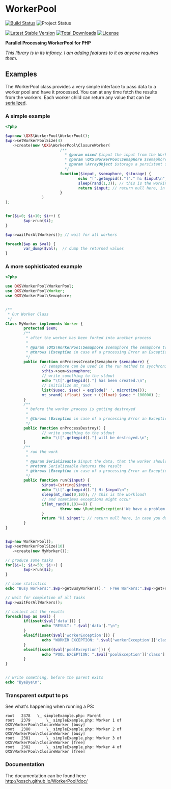 WorkerPool 
==========

[![Build Status](https://travis-ci.org/qxsch/WorkerPool.svg?branch=master)](https://travis-ci.org/qxsch/WorkerPool)
![Project Status](http://stillmaintained.com/qxsch/WorkerPool.png)

[![Latest Stable Version](https://poser.pugx.org/qxsch/worker-pool/v/stable.png)](https://packagist.org/packages/qxsch/worker-pool) [![Total Downloads](https://poser.pugx.org/qxsch/worker-pool/downloads.png)](https://packagist.org/packages/qxsch/worker-pool) [![License](https://poser.pugx.org/qxsch/worker-pool/license.png)](https://packagist.org/packages/qxsch/worker-pool)

**Parallel Processing WorkerPool for PHP**

_This library is in its infancy. I am adding features to it as anyone requires them._

## Examples


The WorkerPool class provides a very simple interface to pass data to a worker pool and have it processed.
You can at any time fetch the results from the workers. Each worker child can return any value that can be [serialized][serialize].

### A simple example

```php
<?php

$wp=new \QXS\WorkerPool\WorkerPool();
$wp->setWorkerPoolSize(4)
   ->create(new \QXS\WorkerPool\ClosureWorker(
                        /**
                          * @param mixed $input the input from the WorkerPool::run() Method
                          * @param \QXS\WorkerPool\Semaphore $semaphore the semaphore to synchronize calls accross all workers
                          * @param \ArrayObject $storage a persistent storage for the current child process
                          */
                        function($input, $semaphore, $storage) {
                                echo "[".getmypid()."]"." hi $input\n";
                                sleep(rand(1,3)); // this is the working load!
                                return $input; // return null here, in case you do not want to pass any data to the parent 
                        }
                )
);


for($i=0; $i<10; $i++) {
        $wp->run($i);
}

$wp->waitForAllWorkers(); // wait for all workers

foreach($wp as $val) {
        var_dump($val);  // dump the returned values
}

```

### A more sophisticated example

```php
<?php

use QXS\WorkerPool\WorkerPool;
use QXS\WorkerPool\Worker;
use QXS\WorkerPool\Semaphore;


/**
 * Our Worker Class
 */
Class MyWorker implements Worker {
        protected $sem;
        /**
         * after the worker has been forked into another process
         *
         * @param \QXS\WorkerPool\Semaphore $semaphore the semaphore to run synchronized tasks
         * @throws \Exception in case of a processing Error an Exception will be thrown
         */
        public function onProcessCreate(Semaphore $semaphore) {
                // semaphore can be used in the run method to synchronize the workers
                $this->sem=$semaphore;
                // write something to the stdout
                echo "\t[".getmypid()."] has been created.\n";
                // initialize mt_rand
                list($usec, $sec) = explode(' ', microtime());
                mt_srand( (float) $sec + ((float) $usec * 100000) );
        }
        /**
         * before the worker process is getting destroyed
         *
         * @throws \Exception in case of a processing Error an Exception will be thrown
         */
        public function onProcessDestroy() {
                // write something to the stdout
                echo "\t[".getmypid()."] will be destroyed.\n";
        }
        /**
         * run the work
         *
         * @param Serializeable $input the data, that the worker should process
         * @return Serializeable Returns the result
         * @throws \Exception in case of a processing Error an Exception will be thrown
         */
        public function run($input) {
                $input=(string)$input;
                echo "\t[".getmypid()."] Hi $input\n";
                sleep(mt_rand(0,10)); // this is the workload!
                // and sometimes exceptions might occur
                if(mt_rand(0,10)==9) {
                        throw new \RuntimeException('We have a problem for '.$input.'.');
                }
                return "Hi $input"; // return null here, in case you do not want to pass any data to the parent
        }
}


$wp=new WorkerPool();
$wp->setWorkerPoolSize(10)
   ->create(new MyWorker());

// produce some tasks
for($i=1; $i<=50; $i++) {
        $wp->run($i);
}

// some statistics
echo "Busy Workers:".$wp->getBusyWorkers()."  Free Workers:".$wp->getFreeWorkers()."\n";

// wait for completion of all tasks
$wp->waitForAllWorkers();

// collect all the results
foreach($wp as $val) {
        if(isset($val['data'])) {
                echo "RESULT: ".$val['data']."\n";
        }
        elseif(isset($val['workerException'])) {
                echo "WORKER EXCEPTION: ".$val['workerException']['class'].": ".$val['workerException']['message']."\n".$val['workerException']['trace']."\n";
        }
        elseif(isset($val['poolException'])) {
                echo "POOL EXCEPTION: ".$val['poolException']['class'].": ".$val['poolException']['message']."\n".$val['poolException']['trace']."\n";
        }
}


// write something, before the parent exits
echo "ByeBye\n";

```

### Transparent output to ps

See what's happening when running a PS:

```
root   2378   \_ simpleExample.php: Parent
root   2379       \_ simpleExample.php: Worker 1 of QXS\WorkerPool\ClosureWorker [busy]
root   2380       \_ simpleExample.php: Worker 2 of QXS\WorkerPool\ClosureWorker [busy]
root   2381       \_ simpleExample.php: Worker 3 of QXS\WorkerPool\ClosureWorker [free]
root   2382       \_ simpleExample.php: Worker 4 of QXS\WorkerPool\ClosureWorker [free]
```

### Documentation

The documentation can be found here http://qxsch.github.io/WorkerPool/doc/

  [serialize]: http://php.net/serialize
